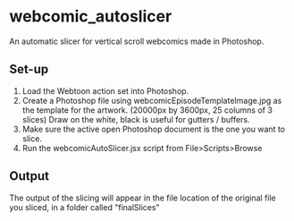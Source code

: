 # webcomic_autoslicer
An automatic slicer for vertical scroll webcomics made in Photoshop.

## Set-up
1. Load the Webtoon action set into Photoshop.
2. Create a Photoshop file using webcomicEpisodeTemplateImage.jpg as the template for the artwork. (20000px by 3600px, 25 columns of 3 slices) Draw on the white, black is useful for gutters / buffers.
3. Make sure the active open Photoshop document is the one you want to slice.
4. Run the webcomicAutoSlicer.jsx script from File>Scripts>Browse

## Output
The output of the slicing will appear in the file location of the original file you sliced, in a folder called "finalSlices"
